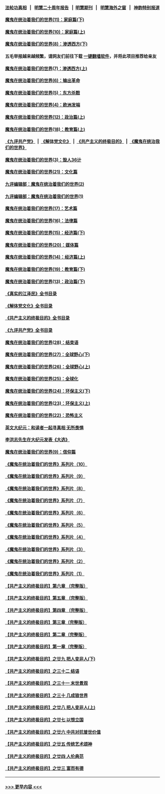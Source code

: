 #### [法轮功真相](https://github.com/gfw-breaker/truth/blob/master/README.md?t=0) &nbsp;&nbsp;|&nbsp;&nbsp; [明慧二十周年报告](https://github.com/gfw-breaker/mh-reports/blob/master/README.md?t=0) &nbsp;&nbsp;|&nbsp;&nbsp;[明慧期刊](https://github.com/gfw-breaker/mh-qikan) &nbsp;&nbsp;|&nbsp;&nbsp; [明慧海外之窗](https://github.com/gfw-breaker/mh-news/blob/master/README.md?t=0) &nbsp;&nbsp;|&nbsp;&nbsp; [神韵特别报道](https://github.com/gfw-breaker/mh-news/blob/master/shenyun.md?t=0)
#### [魔鬼在统治着我们的世界(11)：家庭篇(下)](../pages/nsc422/n10440961.md?t=12100301) 
#### [魔鬼在统治着我们的世界(10)：家庭篇(上)](../pages/nsc422/n10435448.md?t=12100301) 
#### [魔鬼在统治着我们的世界(8)：渗透西方(下)](../pages/nsc422/n10429603.md?t=12100301) 
#### 五毛举报越来越频繁，请网友们前往下载 [一键翻墙软件](https://github.com/gfw-breaker/ssr-accounts)，并将此项目推荐给亲友
#### [魔鬼在统治着我们的世界(7)：渗透西方(上)](../pages/nsc422/n10426013.md?t=12100301) 
#### [魔鬼在统治着我们的世界(6)：输出革命](../pages/nsc422/n10421536.md?t=12100301) 
#### [魔鬼在统治着我们的世界(5)：东方杀戮](../pages/nsc422/n10417707.md?t=12100301) 
#### [魔鬼在统治着我们的世界(4)：欧洲发端](../pages/nsc422/n10414890.md?t=12100301) 
#### [魔鬼在统治着我们的世界(12)：政治篇(上)](../pages/nsc422/n10444576.md?t=12100301) 
#### [魔鬼在统治着我们的世界(18)：教育篇(上)](../pages/nsc422/n10526970.md?t=12100301) 
#### [《九评共产党》](https://github.com/begood0513/9ping.md/blob/master/README.md) &nbsp;|&nbsp; [《解体党文化》](../../../../jtdwh.md/blob/master/README.md)  &nbsp;|&nbsp; [《共产主义的终极目的》](../../../../gczydzjmd.md/blob/master/README.md) &nbsp;|&nbsp; [《魔鬼在统治我们的世界》](../../../../mgztzwmdsj.md/blob/master/README.md) 
#### [魔鬼在统治着我们的世界(3)：毁人36计](../pages/nsc422/n10411583.md?t=12100301) 
#### [魔鬼在统治着我们的世界(21)：文化篇](../pages/nsc422/n10597706.md?t=12100301) 
#### [九评编辑部：魔鬼在统治着我们的世界(2)](../pages/nsc422/n10410036.md?t=12100301) 
#### [九评编辑部：魔鬼在统治着我们的世界(1)](../pages/nsc422/n10406825.md?t=12100301) 
#### [魔鬼在统治着我们的世界(17)：艺术篇](../pages/nsc422/n10499093.md?t=12100301) 
#### [魔鬼在统治着我们的世界(16)：法律篇](../pages/nsc422/n10485969.md?t=12100301) 
#### [魔鬼在统治着我们的世界(15)：经济篇(下)](../pages/nsc422/n10469975.md?t=12100301) 
#### [魔鬼在统治着我们的世界(20)：媒体篇](../pages/nsc422/n10586579.md?t=12100301) 
#### [魔鬼在统治着我们的世界(14)：经济篇(上)](../pages/nsc422/n10457370.md?t=12100301) 
#### [魔鬼在统治着我们的世界(19)：教育篇(下)](../pages/nsc422/n10564808.md?t=12100301) 
#### [魔鬼在统治着我们的世界(13)：政治篇(下)](../pages/nsc422/n10448270.md?t=12100301) 
#### [《真实的江泽民》全书目录](../pages/nsc422/n13721399.md?t=12100301) 
#### [《解体党文化》全书目录](../pages/nsc422/n13721157.md?t=12100301) 
#### [《共产主义的终极目的》全书目录](../pages/nsc422/n13721048.md?t=12100301) 
#### [《九评共产党》全书目录](../pages/nsc422/n13708085.md?t=12100301) 
#### [魔鬼在统治着我们的世界(28)：结束语](../pages/nsc422/n10936246.md?t=12100301) 
#### [魔鬼在统治着我们的世界(27)：全球野心(下)](../pages/nsc422/n10928319.md?t=12100301) 
#### [魔鬼在统治着我们的世界(26)：全球野心(上)](../pages/nsc422/n10900318.md?t=12100301) 
#### [魔鬼在统治着我们的世界(25)：全球化](../pages/nsc422/n10788205.md?t=12100301) 
#### [魔鬼在统治着我们的世界(24)：环保主义(下)](../pages/nsc422/n10695307.md?t=12100301) 
#### [魔鬼在统治着我们的世界(23)：环保主义(上)](../pages/nsc422/n10688613.md?t=12100301) 
#### [魔鬼在统治着我们的世界(22)：恐怖主义](../pages/nsc422/n10614727.md?t=12100301) 
#### [英文大纪元：和读者一起寻真相 无所畏惧](../pages/nsc422/n12542027.md?t=12100301) 
#### [李洪志先生在大纪元发表《大选》](../pages/nsc422/n12534746.md?t=12100301) 
#### [魔鬼在统治着我们的世界(9)：信仰篇](../pages/nsc422/n10432159.md?t=12100301) 
#### [《魔鬼在统治着我们的世界》系列片（10）](../pages/nsc422/n12292670.md?t=12100301) 
#### [《魔鬼在统治着我们的世界》系列片（9）](../pages/nsc422/n12290859.md?t=12100301) 
#### [《魔鬼在统治着我们的世界》系列片（8）](../pages/nsc422/n12287445.md?t=12100301) 
#### [《魔鬼在统治着我们的世界》系列片（7）](../pages/nsc422/n12283425.md?t=12100301) 
#### [《魔鬼在统治着我们的世界》系列片（6）](../pages/nsc422/n12282314.md?t=12100301) 
#### [《魔鬼在统治着我们的世界》系列片（5）](../pages/nsc422/n12281419.md?t=12100301) 
#### [《魔鬼在统治着我们的世界》系列片（4）](../pages/nsc422/n12274024.md?t=12100301) 
#### [《魔鬼在统治着我们的世界》系列片（3）](../pages/nsc422/n12271322.md?t=12100301) 
#### [《魔鬼在统治着我们的世界》系列片（2）](../pages/nsc422/n12269049.md?t=12100301) 
#### [《魔鬼在统治着我们的世界》系列片（1）](../pages/nsc422/n12267575.md?t=12100301) 
#### [【共产主义的终极目的】第六章 （完整版）](../pages/nsc422/n11428913.md?t=12100301) 
#### [【共产主义的终极目的】第五章 （完整版）](../pages/nsc422/n11428912.md?t=12100301) 
#### [【共产主义的终极目的】第四章 （完整版）](../pages/nsc422/n11428907.md?t=12100301) 
#### [【共产主义的终极目的】第三章（完整版）](../pages/nsc422/n11428848.md?t=12100301) 
#### [【共产主义的终极目的】第二章（完整版）](../pages/nsc422/n11428831.md?t=12100301) 
#### [【共产主义的终极目的】第一章（完整版）](../pages/nsc422/n11417651.md?t=12100301) 
#### [【共产主义的终极目的】之廿九 把人变非人(下)](../pages/nsc422/n11344140.md?t=12100301) 
#### [【共产主义的终极目的】之三十二 结语](../pages/nsc422/n11360535.md?t=12100301) 
#### [【共产主义的终极目的】之三十一 末世景观](../pages/nsc422/n11351129.md?t=12100301) 
#### [【共产主义的终极目的】之三十 几成狼世界](../pages/nsc422/n11348280.md?t=12100301) 
#### [【共产主义的终极目的】之廿八 把人变非人(上)](../pages/nsc422/n11340492.md?t=12100301) 
#### [【共产主义的终极目的】之廿七 以恨立国](../pages/nsc422/n11336944.md?t=12100301) 
#### [【共产主义的终极目的】之廿六 中共对抗普世价值](../pages/nsc422/n11324785.md?t=12100301) 
#### [【共产主义的终极目的】之廿五 传统艺术颂神](../pages/nsc422/n11296396.md?t=12100301) 
#### [【共产主义的终极目的】之廿四 人伦典范](../pages/nsc422/n11296397.md?t=12100301) 
#### [【共产主义的终极目的】之廿三 富而有德](../pages/nsc422/n11283598.md?t=12100301) 

----
#### [ >>> 更早内容 <<< ](../indexes/nsc422-earlier.md)
